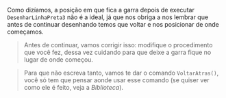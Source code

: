 Como dizíamos, a posição em que fica a garra depois de executar `DesenharLinhaPreta3` não é a ideal, já que nos obriga a nos lembrar que antes de continuar desenhando temos que voltar e nos posicionar de onde começamos.

> Antes de continuar, vamos corrigir isso: modifique o procedimento que você fez, dessa vez cuidando para que deixe a garra fique  no lugar de onde começou.

> Para que não escreva tanto, vamos te dar o comando `VoltarAtras()`, você só tem que pensar aonde usar esse comando (se quiser ver como ele é feito, veja a _Biblioteca_).
 
